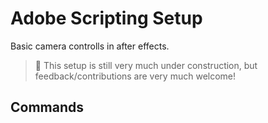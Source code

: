 # Adobe Scripting Setup

Basic camera controlls in after effects.

> 🚧 This setup is still very much under construction, but feedback/contributions are very much welcome!

## Commands

